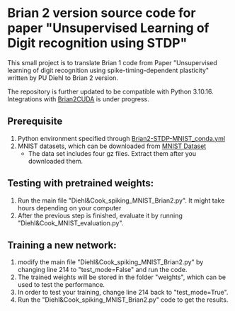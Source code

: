 # Brian 2 version source code for paper "Unsupervised Learning of Digit recognition using STDP"

This small project is to translate Brian 1 code from Paper "Unsupervised learning of digit recognition using spike-timing-dependent plasticity" written by PU Diehl to Brian 2 version.

The repository is further updated to be compatible with Python 3.10.16. Integrations with [Brian2CUDA](https://brian2cuda.readthedocs.io/en/latest/introduction/index.html) is under progress.

## Prerequisite

1. Python environment specified through [Brian2-STDP-MNIST_conda.yml](https://github.com/briansebzhou/Brian2STDPMNIST/blob/3aad7fc1218c8e5c51b2ba46ca83932a1e9a8f52/Brian2-STDP-MNIST_conda.yml)
2. MNIST datasets, which can be downloaded from [MNIST Dataset](https://www.kaggle.com/datasets/hojjatk/mnist-dataset?select=train-labels.idx1-ubyte)
   * The data set includes four gz files. Extract them after you downloaded them.

## Testing with pretrained weights:

1. Run the main file "Diehl&Cook_spiking_MNIST_Brian2.py". It might take hours depending on your computer
2. After the previous step is finished, evaluate it by running "Diehl&Cook_MNIST_evaluation.py".

## Training a new network:

1. modify the main file "Diehl&Cook_spiking_MNIST_Brian2.py" by changing line 214 to "test_mode=False" and run the code.
2. The trained weights will be stored in the folder "weights", which can be used to test the performance.
3. In order to test your training, change line 214 back to "test_mode=True".
4. Run the "Diehl&Cook_spiking_MNIST_Brian2.py" code to get the results.
